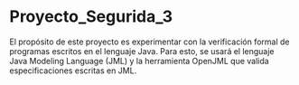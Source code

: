 # Proyecto_Segurida_3
El propósito de este proyecto es experimentar con la verificación formal de programas escritos en el lenguaje Java. Para esto, se usará el lenguaje Java Modeling Language (JML) y la herramienta OpenJML que valida especificaciones escritas en JML.
